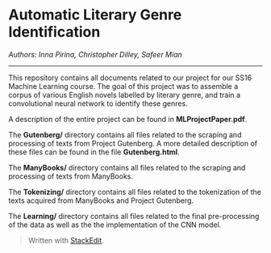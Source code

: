 # Automatic Literary Genre Identification
 *Authors:    Inna Pirina, Christopher Dilley, Safeer Mian*


----------


This repository contains all documents related to our project for our SS16 Machine Learning course.  The goal of this project was to assemble a corpus of various English novels labelled by literary genre, and train a convolutional neural network to identify these genres.

A description of the entire project can be found in **MLProjectPaper.pdf**.

The **Gutenberg/** directory contains all files related to the scraping and processing of texts from Project Gutenberg.  A more detailed description of these files can be found in the file **Gutenberg.html**.

The **ManyBooks/** directory contains all files related to the scraping and processing of texts from ManyBooks.

The **Tokenizing/** directory contains all files related to the tokenization of the texts acquired from ManyBooks and Project Gutenberg.

The **Learning/** directory contains all files related to the final pre-processing of the data as well as the the implementation of the CNN model.


> Written with [StackEdit](https://stackedit.io/).